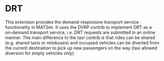 # DRT

This extension provides the demand-responsive transport service functionality in MATSim.
It uses the DVRP contrib to implement DRT as a on-demand transport service, i.e. DRT requests are submitted in an online manner. 
The main difference to the taxi contrib is that rides can be shared (e.g. shared taxis or minibuses) and occupied vehicles can be diverted from the current destination to pick up new passengers on the way (taxi allowed diversion for empty vehicles only).   